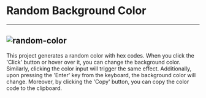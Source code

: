 # Random Background Color 
---
![random-color](https://github.com/vildancetin/random-color/assets/75564722/eb0922dd-934f-418f-8220-64aebb9f0043)
---
This project generates a random color with hex codes. When you click the 'Click' button or hover over it, you can change the background color. Similarly, clicking the color input will trigger the same effect. Additionally, upon pressing the 'Enter' key from the keyboard, the background color will change. Moreover, by clicking the 'Copy' button, you can copy the color code to the clipboard.
